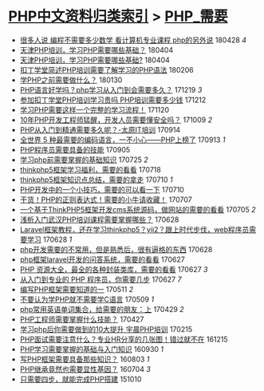 [PHP中文资料归类索引](../README.md) > [PHP_需要](PHP_需要.md)
====
- [很多人说 编程不需要多少数学 看计算机专业课程 php的另外说](http://jkwz.applinzi.com/ittc/7097021904546432011.html#%E5%BE%88%E5%A4%9A%E4%BA%BA%E8%AF%B4+%E7%BC%96%E7%A8%8B%E4%B8%8D%E9%9C%80%E8%A6%81%E5%A4%9A%E5%B0%91%E6%95%B0%E5%AD%A6+%E7%9C%8B%E8%AE%A1%E7%AE%97%E6%9C%BA%E4%B8%93%E4%B8%9A%E8%AF%BE%E7%A8%8B+php%E7%9A%84%E5%8F%A6%E5%A4%96%E8%AF%B4) 180428 *4* 
- [天津PHP培训，学习PHP需要哪些基础？](http://jkwz.applinzi.com/ittc/7088146339609445382.html#%E5%A4%A9%E6%B4%A5PHP%E5%9F%B9%E8%AE%AD%EF%BC%8C%E5%AD%A6%E4%B9%A0PHP%E9%9C%80%E8%A6%81%E5%93%AA%E4%BA%9B%E5%9F%BA%E7%A1%80%EF%BC%9F) 180404  
- [天津PHP培训，学习PHP需要哪些基础?](http://jkwz.applinzi.com/ittc/7088146368009077776.html#%E5%A4%A9%E6%B4%A5PHP%E5%9F%B9%E8%AE%AD%EF%BC%8C%E5%AD%A6%E4%B9%A0PHP%E9%9C%80%E8%A6%81%E5%93%AA%E4%BA%9B%E5%9F%BA%E7%A1%80%3F) 180404  
- [扣丁学堂简述PHP培训需要了解学习的PHP语法](http://jkwz.applinzi.com/ittc/7066988891108541450.html#%E6%89%A3%E4%B8%81%E5%AD%A6%E5%A0%82%E7%AE%80%E8%BF%B0PHP%E5%9F%B9%E8%AE%AD%E9%9C%80%E8%A6%81%E4%BA%86%E8%A7%A3%E5%AD%A6%E4%B9%A0%E7%9A%84PHP%E8%AF%AD%E6%B3%95) 180206  
- [学PHP之前需要做什么？](http://jkwz.applinzi.com/ittc/7064520043549688838.html#%E5%AD%A6PHP%E4%B9%8B%E5%89%8D%E9%9C%80%E8%A6%81%E5%81%9A%E4%BB%80%E4%B9%88%EF%BC%9F) 180130  
- [PHP语言好学吗？php学习从入门到会需要多久？](http://jkwz.applinzi.com/ittc/7048746446231176209.html#PHP%E8%AF%AD%E8%A8%80%E5%A5%BD%E5%AD%A6%E5%90%97%EF%BC%9Fphp%E5%AD%A6%E4%B9%A0%E4%BB%8E%E5%85%A5%E9%97%A8%E5%88%B0%E4%BC%9A%E9%9C%80%E8%A6%81%E5%A4%9A%E4%B9%85%EF%BC%9F) 171219 *3* 
- [参加扣丁学堂PHP培训学习贵吗 PHP培训需要多少钱](http://jkwz.applinzi.com/ittc/7046224361697051665.html#%E5%8F%82%E5%8A%A0%E6%89%A3%E4%B8%81%E5%AD%A6%E5%A0%82PHP%E5%9F%B9%E8%AE%AD%E5%AD%A6%E4%B9%A0%E8%B4%B5%E5%90%97+PHP%E5%9F%B9%E8%AE%AD%E9%9C%80%E8%A6%81%E5%A4%9A%E5%B0%91%E9%92%B1) 171212  
- [学习PHP需要这样一个完整的学习流程！](http://jkwz.applinzi.com/ittc/7038049938326422545.html#%E5%AD%A6%E4%B9%A0PHP%E9%9C%80%E8%A6%81%E8%BF%99%E6%A0%B7%E4%B8%80%E4%B8%AA%E5%AE%8C%E6%95%B4%E7%9A%84%E5%AD%A6%E4%B9%A0%E6%B5%81%E7%A8%8B%EF%BC%81) 171120  
- [10年PHP开发工程师猛醒，开发人员需要懂安全吗？](http://jkwz.applinzi.com/ittc/7022402363468547088.html#10%E5%B9%B4PHP%E5%BC%80%E5%8F%91%E5%B7%A5%E7%A8%8B%E5%B8%88%E7%8C%9B%E9%86%92%EF%BC%8C%E5%BC%80%E5%8F%91%E4%BA%BA%E5%91%98%E9%9C%80%E8%A6%81%E6%87%82%E5%AE%89%E5%85%A8%E5%90%97%EF%BC%9F) 171009 *2* 
- [PHP从入门到精通需要多久呢？-太原IT培训](http://jkwz.applinzi.com/ittc/7013156620832605201.html#PHP%E4%BB%8E%E5%85%A5%E9%97%A8%E5%88%B0%E7%B2%BE%E9%80%9A%E9%9C%80%E8%A6%81%E5%A4%9A%E4%B9%85%E5%91%A2%EF%BC%9F-%E5%A4%AA%E5%8E%9FIT%E5%9F%B9%E8%AE%AD) 170914  
- [全世界 5 种最需要的编码语言，一不小心——PHP上榜了](http://jkwz.applinzi.com/ittc/7012184340472267793.html#%E5%85%A8%E4%B8%96%E7%95%8C+5+%E7%A7%8D%E6%9C%80%E9%9C%80%E8%A6%81%E7%9A%84%E7%BC%96%E7%A0%81%E8%AF%AD%E8%A8%80%EF%BC%8C%E4%B8%80%E4%B8%8D%E5%B0%8F%E5%BF%83%E2%80%94%E2%80%94PHP%E4%B8%8A%E6%A6%9C%E4%BA%86) 170913 *1* 
- [PHP程序员需要具备的技能](http://jkwz.applinzi.com/ittc/7009830176136102928.html#PHP%E7%A8%8B%E5%BA%8F%E5%91%98%E9%9C%80%E8%A6%81%E5%85%B7%E5%A4%87%E7%9A%84%E6%8A%80%E8%83%BD) 170905  
- [学习php前需要掌握的基础知识](http://jkwz.applinzi.com/ittc/6994201344553255953.html#%E5%AD%A6%E4%B9%A0php%E5%89%8D%E9%9C%80%E8%A6%81%E6%8E%8C%E6%8F%A1%E7%9A%84%E5%9F%BA%E7%A1%80%E7%9F%A5%E8%AF%86) 170725 *2* 
- [thinkphp5框架学习福利，需要的看看](http://jkwz.applinzi.com/ittc/6991742394146751504.html#thinkphp5%E6%A1%86%E6%9E%B6%E5%AD%A6%E4%B9%A0%E7%A6%8F%E5%88%A9%EF%BC%8C%E9%9C%80%E8%A6%81%E7%9A%84%E7%9C%8B%E7%9C%8B) 170718  
- [thinkphp5框架知识点总结，需要的拿走](http://jkwz.applinzi.com/ittc/6988758060762661892.html#thinkphp5%E6%A1%86%E6%9E%B6%E7%9F%A5%E8%AF%86%E7%82%B9%E6%80%BB%E7%BB%93%EF%BC%8C%E9%9C%80%E8%A6%81%E7%9A%84%E6%8B%BF%E8%B5%B0) 170710 *1* 
- [PHP开发中的一个小技巧，需要的可以看一下](http://jkwz.applinzi.com/ittc/6988702336971965445.html#PHP%E5%BC%80%E5%8F%91%E4%B8%AD%E7%9A%84%E4%B8%80%E4%B8%AA%E5%B0%8F%E6%8A%80%E5%B7%A7%EF%BC%8C%E9%9C%80%E8%A6%81%E7%9A%84%E5%8F%AF%E4%BB%A5%E7%9C%8B%E4%B8%80%E4%B8%8B) 170710  
- [干货！PHP的正则表达式！需要的小牛请收藏！](http://jkwz.applinzi.com/ittc/6987475630357480453.html#%E5%B9%B2%E8%B4%A7%EF%BC%81PHP%E7%9A%84%E6%AD%A3%E5%88%99%E8%A1%A8%E8%BE%BE%E5%BC%8F%EF%BC%81%E9%9C%80%E8%A6%81%E7%9A%84%E5%B0%8F%E7%89%9B%E8%AF%B7%E6%94%B6%E8%97%8F%EF%BC%81) 170707  
- [一个基于ThinkPHP5框架开发cms系统源码，做网站的需要的看看](http://jkwz.applinzi.com/ittc/6986811767064626180.html#%E4%B8%80%E4%B8%AA%E5%9F%BA%E4%BA%8EThinkPHP5%E6%A1%86%E6%9E%B6%E5%BC%80%E5%8F%91cms%E7%B3%BB%E7%BB%9F%E6%BA%90%E7%A0%81%EF%BC%8C%E5%81%9A%E7%BD%91%E7%AB%99%E7%9A%84%E9%9C%80%E8%A6%81%E7%9A%84%E7%9C%8B%E7%9C%8B) 170705 *2* 
- [浅析入门武汉PHP培训课程需要掌握哪些？](http://jkwz.applinzi.com/ittc/6984225110629024772.html#%E6%B5%85%E6%9E%90%E5%85%A5%E9%97%A8%E6%AD%A6%E6%B1%89PHP%E5%9F%B9%E8%AE%AD%E8%AF%BE%E7%A8%8B%E9%9C%80%E8%A6%81%E6%8E%8C%E6%8F%A1%E5%93%AA%E4%BA%9B%EF%BC%9F) 170628  
- [Laravel框架教程，还在学习thinkphp5？yii2？跟上时代步伐，web程序员需要学习](http://jkwz.applinzi.com/ittc/6984192732808348676.html#Laravel%E6%A1%86%E6%9E%B6%E6%95%99%E7%A8%8B%EF%BC%8C%E8%BF%98%E5%9C%A8%E5%AD%A6%E4%B9%A0thinkphp5%EF%BC%9Fyii2%EF%BC%9F%E8%B7%9F%E4%B8%8A%E6%97%B6%E4%BB%A3%E6%AD%A5%E4%BC%90%EF%BC%8Cweb%E7%A8%8B%E5%BA%8F%E5%91%98%E9%9C%80%E8%A6%81%E5%AD%A6%E4%B9%A0) 170628 *1* 
- [php开发需要的不常用，但是熟悉后，很有逼格的东西](http://jkwz.applinzi.com/ittc/6984190978540700676.html#php%E5%BC%80%E5%8F%91%E9%9C%80%E8%A6%81%E7%9A%84%E4%B8%8D%E5%B8%B8%E7%94%A8%EF%BC%8C%E4%BD%86%E6%98%AF%E7%86%9F%E6%82%89%E5%90%8E%EF%BC%8C%E5%BE%88%E6%9C%89%E9%80%BC%E6%A0%BC%E7%9A%84%E4%B8%9C%E8%A5%BF) 170628  
- [php框架laravel开发的问答系统，需要的看看](http://jkwz.applinzi.com/ittc/6983825323375199236.html#php%E6%A1%86%E6%9E%B6laravel%E5%BC%80%E5%8F%91%E7%9A%84%E9%97%AE%E7%AD%94%E7%B3%BB%E7%BB%9F%EF%BC%8C%E9%9C%80%E8%A6%81%E7%9A%84%E7%9C%8B%E7%9C%8B) 170627  
- [PHP 资源大全，最全的各种封装类库，需要的看看](http://jkwz.applinzi.com/ittc/6983824284135719940.html#PHP+%E8%B5%84%E6%BA%90%E5%A4%A7%E5%85%A8%EF%BC%8C%E6%9C%80%E5%85%A8%E7%9A%84%E5%90%84%E7%A7%8D%E5%B0%81%E8%A3%85%E7%B1%BB%E5%BA%93%EF%BC%8C%E9%9C%80%E8%A6%81%E7%9A%84%E7%9C%8B%E7%9C%8B) 170627 *3* 
- [从入门到专业的 PHP 程序员，你需要几步](http://jkwz.applinzi.com/ittc/6983822834965939205.html#%E4%BB%8E%E5%85%A5%E9%97%A8%E5%88%B0%E4%B8%93%E4%B8%9A%E7%9A%84+PHP+%E7%A8%8B%E5%BA%8F%E5%91%98%EF%BC%8C%E4%BD%A0%E9%9C%80%E8%A6%81%E5%87%A0%E6%AD%A5) 170627 *7* 
- [编写PHP框架需要知道的一](http://jkwz.applinzi.com/ittc/6966406905952994309.html#%E7%BC%96%E5%86%99PHP%E6%A1%86%E6%9E%B6%E9%9C%80%E8%A6%81%E7%9F%A5%E9%81%93%E7%9A%84%E4%B8%80) 170511 *2* 
- [不要认为学PHP就不需要学C语言](http://jkwz.applinzi.com/ittc/6965686254715798532.html#%E4%B8%8D%E8%A6%81%E8%AE%A4%E4%B8%BA%E5%AD%A6PHP%E5%B0%B1%E4%B8%8D%E9%9C%80%E8%A6%81%E5%AD%A6C%E8%AF%AD%E8%A8%80) 170509 *1* 
- [php常用英语单词集合，给需要的朋友：上](http://jkwz.applinzi.com/ittc/6961931591273153540.html#php%E5%B8%B8%E7%94%A8%E8%8B%B1%E8%AF%AD%E5%8D%95%E8%AF%8D%E9%9B%86%E5%90%88%EF%BC%8C%E7%BB%99%E9%9C%80%E8%A6%81%E7%9A%84%E6%9C%8B%E5%8F%8B%EF%BC%9A%E4%B8%8A) 170429 *2* 
- [PHP工程师需要掌握什么技能？](http://jkwz.applinzi.com/ittc/6961144171451646981.html#PHP%E5%B7%A5%E7%A8%8B%E5%B8%88%E9%9C%80%E8%A6%81%E6%8E%8C%E6%8F%A1%E4%BB%80%E4%B9%88%E6%8A%80%E8%83%BD%EF%BC%9F) 170427  
- [学习php后你需要做到的10大提升 宇晨PHP培训](http://jkwz.applinzi.com/ittc/6934977394476844036.html#%E5%AD%A6%E4%B9%A0php%E5%90%8E%E4%BD%A0%E9%9C%80%E8%A6%81%E5%81%9A%E5%88%B0%E7%9A%8410%E5%A4%A7%E6%8F%90%E5%8D%87+%E5%AE%87%E6%99%A8PHP%E5%9F%B9%E8%AE%AD) 170215  
- [PHP面试需要注意什么？专业HR分享的几张图！错过就不在](http://jkwz.applinzi.com/ittc/6911807776480560133.html#PHP%E9%9D%A2%E8%AF%95%E9%9C%80%E8%A6%81%E6%B3%A8%E6%84%8F%E4%BB%80%E4%B9%88%EF%BC%9F%E4%B8%93%E4%B8%9AHR%E5%88%86%E4%BA%AB%E7%9A%84%E5%87%A0%E5%BC%A0%E5%9B%BE%EF%BC%81%E9%94%99%E8%BF%87%E5%B0%B1%E4%B8%8D%E5%9C%A8) 161215  
- [PHP学习需要掌握的基础与入门知识](http://jkwz.applinzi.com/ittc/6883700893559555076.html#PHP%E5%AD%A6%E4%B9%A0%E9%9C%80%E8%A6%81%E6%8E%8C%E6%8F%A1%E7%9A%84%E5%9F%BA%E7%A1%80%E4%B8%8E%E5%85%A5%E9%97%A8%E7%9F%A5%E8%AF%86) 160930 *1* 
- [写PHP框架需要具备那些知识？](http://jkwz.applinzi.com/ittc/6862148326576882692.html#%E5%86%99PHP%E6%A1%86%E6%9E%B6%E9%9C%80%E8%A6%81%E5%85%B7%E5%A4%87%E9%82%A3%E4%BA%9B%E7%9F%A5%E8%AF%86%EF%BC%9F) 160803 *1* 
- [PHP继承竟然也需要显性基因？](http://jkwz.applinzi.com/ittc/6851046150542722052.html#PHP%E7%BB%A7%E6%89%BF%E7%AB%9F%E7%84%B6%E4%B9%9F%E9%9C%80%E8%A6%81%E6%98%BE%E6%80%A7%E5%9F%BA%E5%9B%A0%EF%BC%9F) 160704 *3* 
- [只需要四步，就能完成PHP搭建](http://jkwz.applinzi.com/ittc/6751582740296041477.html#%E5%8F%AA%E9%9C%80%E8%A6%81%E5%9B%9B%E6%AD%A5%EF%BC%8C%E5%B0%B1%E8%83%BD%E5%AE%8C%E6%88%90PHP%E6%90%AD%E5%BB%BA) 151010  
